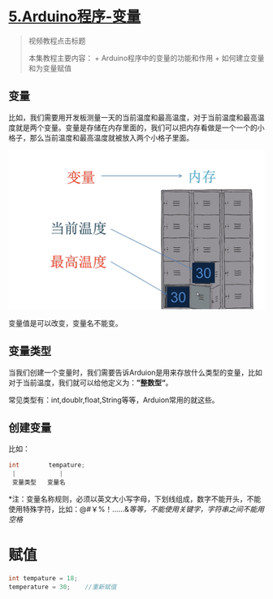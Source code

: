 # [5.Arduino程序-变量](Arduion\video\5.mp4)

> 视频教程点击标题
>
> 本集教程主要内容：
> \+ Arduino程序中的变量的功能和作用
> \+ 如何建立变量和为变量赋值

## 变量

比如，我们需要用开发板测量一天的当前温度和最高温度，对于当前温度和最高温度就是两个变量。变量是存储在内存里面的，我们可以把内存看做是一个一个的小格子，那么当前温度和最高温度就被放入两个小格子里面。

<img src="\ico\p5.1.png">

变量值是可以改变，变量名不能变。

## 变量类型

当我们创建一个变量时，我们需要告诉Arduion是用来存放什么类型的变量，比如对于当前温度，我们就可以给他定义为：**”整数型“**。

常见类型有：int,doublr,float,String等等，Arduion常用的就这些。

## 创建变量

比如：

```C++
int        tempature;
 |            |
 变量类型   变量名
```

*注：变量名称规则，必须以英文大小写字母，下划线组成，数字不能开头，不能使用特殊字符，比如：@#￥%！……&*等等，不能使用关键字，字符串之间不能用空格*

# 赋值

```C++
int tempature = 18;
temperature = 30;    //重新赋值
```

